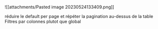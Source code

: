 ![[attachments/Pasted image 20230524133409.png]]

réduire le default per page et répéter la pagination au-dessus de la table
Filtres par colonnes plutot que global

